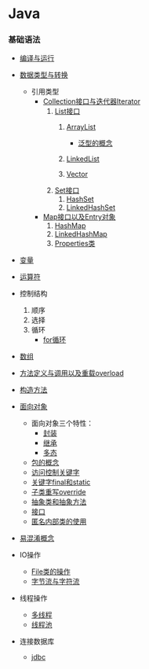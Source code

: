 # Java
### 基础语法
 * [编译与运行](basic/compileAndRun.md)
 * [数据类型与转换](basic/dataType.md)
   * 引用类型
      * [Collection接口与迭代器Iterator](basic/Collection/collection.md)
         1. [List接口](basic/Collection/List/list.md)
             1. [ArrayList](basic/Collection/List/ArrayList.md)
                  * [泛型的概念](basic/generics.md)

             2. [LinkedList](basic/Collection/List/LinkedList.md)
             3.  [Vector](basic/Collection/List/vector.md)
         2. [Set接口](basic/Collection/Set/Set.md)
             1. [HashSet](basic/Collection/Set/HashSet.md)
             2. [LinkedHashSet](basic/Collection/Set/LinkedHashSet.md)
      * [Map接口以及Entry对象](basic/Map/map.md)
         1. [HashMap](basic/Map/HashMap.md)
         2. [LinkedHashMap](basic/Map/LinkedHashMap.md)
         3. [Properties类](basic/Map/Properties.md)
 * [变量](basic/variable.md)
 * [运算符](basic/operator.md)
 * 控制结构
     1. 顺序
     2. 选择
     3. 循环
          * [for循环](basic/for.md)
 * [数组](basic/array.md)
 * [方法定义与调用以及重载overload](basic/method.md)
 * [构造方法](basic/constructor.md)
 * [面向对象](basic/object-oriented.md)
   * 面向对象三个特性：
     * [封装](basic/enclosure.md)
     * [继承](basic/inheritance.md)
     * [多态](basic/polymorphism.md)
   * [包的概念](basic/package.md)
   * [访问控制关键字](basic/AccessCtrlKeyWords.md)
   * [关键字final和static](basic/finalNStatic.md)
   * [子类重写override](basic/override.md)
   * [抽象类和抽象方法](basic/abstractClass.md)
   * [接口](basic/interface.md)
   * [匿名内部类的使用](basic/anonymousObject.md)

 * [易混淆概念](basic/remember.md)
 * IO操作
   * [File类的操作](basic/IO/File.md)
   * [字节流与字符流](basic/IO/ByteStreamNCharacterFlow.md)
 * 线程操作
   * [多线程](basic/thread/thread.md)
   * [线程池](basic/thread/threadPool.md)
 * 连接数据库
   * [jdbc](basic/dbc/jdbc.md)